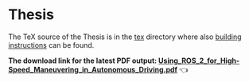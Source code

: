 # Thesis

The TeX source of the Thesis is in the [tex](./tex) directory where
also [building instructions](./tex/README.md) can be found.

**The download link for the latest PDF output:
[Using_ROS_2_for_High-Speed_Maneuvering_in_Autonomous_Driving.pdf](https://github.com/pokusew/fel-bachelors-thesis/raw/main/text/Using_ROS_2_for_High-Speed_Maneuvering_in_Autonomous_Driving.pdf)** 👈

